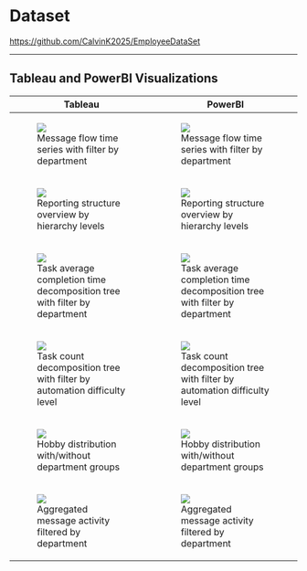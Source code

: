 # Dataset
https://github.com/CalvinK2025/EmployeeDataSet
***

## Tableau and PowerBI Visualizations
<div class="table-responsive">
  <table class="table">
    <thead>
      <tr>
        <th>Tableau</th>
        <th>PowerBI</th>
      </tr>
    </thead>
    <tbody>
      <tr>
        <td>
          <figure>
          <img src="https://github.com/CalvinK2025/EmployeeDataSetVisualization-v2/blob/main/tableau_gifs/messages_time_series_tableau.gif" width="auto" height="auto"/>
          <figcaption>Message flow time series with filter by department</figcaption>
          </figure>
        </td>
        <td>
           <figure>
          <img src="https://github.com/CalvinK2025/EmployeeDataSetVisualization-v2/blob/main/powerbi_gifs/messages_time_series_powerbi.gif" width="auto" height="auto"/>
          <figcaption>Message flow time series with filter by department</figcaption>
          </figure>
        </td>
      </tr>
      <tr>
        <td>
          <figure>
          <img src="https://github.com/CalvinK2025/EmployeeDataSetVisualization-v2/blob/main/tableau_gifs/reporting_structure_overview_tableau.gif" width="auto" height="auto"/>
          <figcaption>Reporting structure overview by hierarchy levels</figcaption>
          </figure>
        </td>
        <td>
          <figure>
          <img src="https://github.com/CalvinK2025/EmployeeDataSetVisualization-v2/blob/main/powerbi_gifs/reporting_structure_overview_powerbi.gif" width="auto" height="auto"/>
          <figcaption>Reporting structure overview by hierarchy levels</figcaption>
          </figure>
        </td>
      </tr>
       <tr>
        <td>
          <figure>
          <img src="https://github.com/CalvinK2025/EmployeeDataSetVisualization-v2/blob/main/tableau_gifs/task_avg_completion_time_tableau.gif" width="auto" height="auto"/>
          <figcaption>Task average completion time decomposition tree with filter by department</figcaption>
          </figure>
        </td>
        <td>
          <figure>
          <img src="https://github.com/CalvinK2025/EmployeeDataSetVisualization-v2/blob/main/powerbi_gifs/task_avg_completion_time_powerbi.gif" width="auto" height="auto"/>
          <figcaption>Task average completion time decomposition tree with filter by department</figcaption>
          </figure>
        </td>
      </tr>
       <tr>
        <td>
          <figure>
          <img src="https://github.com/CalvinK2025/EmployeeDataSetVisualization-v2/blob/main/tableau_gifs/task_count_tableau.gif" width="auto" height="auto"/>
          <figcaption>Task count decomposition tree with filter by automation difficulty level</figcaption>
          </figure>
        </td>
        <td>
          <figure>
          <img src="https://github.com/CalvinK2025/EmployeeDataSetVisualization-v2/blob/main/powerbi_gifs/task_count_powerbi.gif" width="auto" height="auto"/>
          <figcaption>Task count decomposition tree with filter by automation difficulty level</figcaption>
          </figure>
        </td>
      </tr>
       <tr>
        <td>
          <figure>
          <img src="https://github.com/CalvinK2025/EmployeeDataSetVisualization-v2/blob/main/tableau_gifs/employee_by_hobbies_tableau.gif" width="auto" height="auto"/>
          <figcaption>Hobby distribution with/without department groups</figcaption>
          </figure>
        </td>
        <td>
          <figure>
          <img src="https://github.com/CalvinK2025/EmployeeDataSetVisualization-v2/blob/main/powerbi_gifs/employee_by_hobbies_powerbi.gif" width="auto" height="auto"/>
          <figcaption>Hobby distribution with/without department groups</figcaption>
          </figure>
        </td>
      </tr>
       <tr>
        <td>
          <figure>
          <img src="https://github.com/CalvinK2025/EmployeeDataSetVisualization-v2/blob/main/tableau_gifs/messages_activity_tableau.gif" width="auto" height="auto"/>
          <figcaption>Aggregated message activity filtered by department</figcaption>
          </figure>
        </td>
        <td>
          <figure>
          <img src="https://github.com/CalvinK2025/EmployeeDataSetVisualization-v2/blob/main/powerbi_gifs/message_activity_powerbi.gif" width="auto" height="auto"/>
          <figcaption>Aggregated message activity filtered by department</figcaption>
          </figure>
        </td>
      </tr>
    </tbody>
  </table>
</div>

<!--
# Tableau Visualizations
![i](https://github.com/CalvinK2025/EmployeeDataSetVisualization-v2/blob/main/tableau_gifs/employee_by_hobbies_tableau.gif)

*Hobby distribution with/without department groups*
***

![i](https://github.com/CalvinK2025/EmployeeDataSetVisualization-v2/blob/main/tableau_gifs/messages_time_series_tableau.gif)

*Message flow time series with filter by department*
***

![i](https://github.com/CalvinK2025/EmployeeDataSetVisualization-v2/blob/main/tableau_gifs/task_avg_completion_time_tableau.gif)

*Task average completion time decomposition tree with filter by department*
***

![i](https://github.com/CalvinK2025/EmployeeDataSetVisualization-v2/blob/main/tableau_gifs/task_count_tableau.gif)

*Task count decomposition tree with filter by automation difficulty level*

![i](https://github.com/CalvinK2025/EmployeeDataSetVisualization-v2/blob/main/tableau_gifs/messages_activity_tableau.gif)

*Aggregated message activity filtered by department*
***

![i](https://github.com/CalvinK2025/EmployeeDataSetVisualization-v2/blob/main/tableau_gifs/reporting_structure_overview_tableau.gif)

*Reporting structure overview by hierarchy levels*

---

# Power BI Visualizations

Below are some of my Power BI visualizations:

![i](https://github.com/CalvinK2025/EmployeeDataSetVisualization-v2/blob/main/powerbi_gifs/employee_by_hobbies_powerbi.gif)

*Hobby distribution with/without department groups*
***

![i](https://github.com/CalvinK2025/EmployeeDataSetVisualization-v2/blob/main/powerbi_gifs/messages_time_series_powerbi.gif)

*Message flow time series with filter by department*
***

![i](https://github.com/CalvinK2025/EmployeeDataSetVisualization-v2/blob/main/powerbi_gifs/task_avg_completion_time_powerbi.gif)

*Task average completion time decomposition tree with filter by department*
***

![i](https://github.com/CalvinK2025/EmployeeDataSetVisualization-v2/blob/main/powerbi_gifs/task_count_powerbi.gif)

*Task count decomposition tree with filter by automation difficulty level*
***

![i](https://github.com/CalvinK2025/EmployeeDataSetVisualization-v2/blob/main/powerbi_gifs/message_activity_powerbi.gif)

*Aggregated message activity filtered by department*
***

![i](https://github.com/CalvinK2025/EmployeeDataSetVisualization-v2/blob/main/powerbi_gifs/reporting_structure_overview_powerbi.gif)

*Reporting structure overview by hierarchy levels*
***
-->
